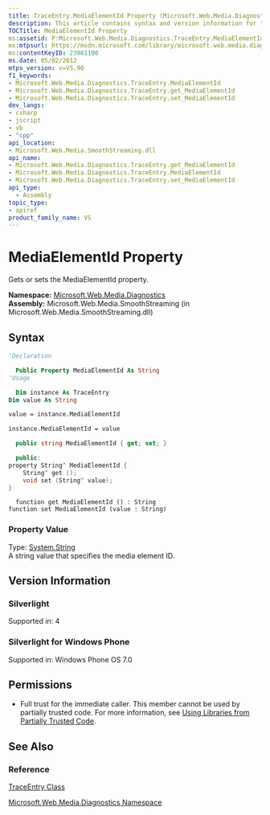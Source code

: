 ```yaml
---
title: TraceEntry.MediaElementId Property (Microsoft.Web.Media.Diagnostics)
description: This article contains syntax and version information for the TraceEntry.MediaElementId property. There are also links to reference materials.
TOCTitle: MediaElementId Property
ms:assetid: P:Microsoft.Web.Media.Diagnostics.TraceEntry.MediaElementId
ms:mtpsurl: https://msdn.microsoft.com/library/microsoft.web.media.diagnostics.traceentry.mediaelementid(v=VS.90)
ms:contentKeyID: 23961100
ms.date: 05/02/2012
mtps_version: v=VS.90
f1_keywords:
- Microsoft.Web.Media.Diagnostics.TraceEntry.MediaElementId
- Microsoft.Web.Media.Diagnostics.TraceEntry.get_MediaElementId
- Microsoft.Web.Media.Diagnostics.TraceEntry.set_MediaElementId
dev_langs:
- csharp
- jscript
- vb
- "cpp"
api_location:
- Microsoft.Web.Media.SmoothStreaming.dll
api_name:
- Microsoft.Web.Media.Diagnostics.TraceEntry.get_MediaElementId
- Microsoft.Web.Media.Diagnostics.TraceEntry.MediaElementId
- Microsoft.Web.Media.Diagnostics.TraceEntry.set_MediaElementId
api_type:
  - Assembly
topic_type:
- apiref
product_family_name: VS
---
```


# MediaElementId Property

Gets or sets the MediaElementId property.

**Namespace:**  [Microsoft.Web.Media.Diagnostics](microsoft-web-media-diagnostics-namespace_1.md)  
**Assembly:**  Microsoft.Web.Media.SmoothStreaming (in Microsoft.Web.Media.SmoothStreaming.dll)

## Syntax

```vb
'Declaration

  Public Property MediaElementId As String
'Usage

  Dim instance As TraceEntry
Dim value As String

value = instance.MediaElementId

instance.MediaElementId = value
```

```csharp
  public string MediaElementId { get; set; }
```

```cpp
  public:
property String^ MediaElementId {
    String^ get ();
    void set (String^ value);
}
```

```jscript
  function get MediaElementId () : String
function set MediaElementId (value : String)
```

### Property Value

Type: [System.String](https://msdn.microsoft.com/library/s1wwdcbf)  
A string value that specifies the media element ID.  

## Version Information

### Silverlight

Supported in: 4  

### Silverlight for Windows Phone

Supported in: Windows Phone OS 7.0  

## Permissions

  - Full trust for the immediate caller. This member cannot be used by partially trusted code. For more information, see [Using Libraries from Partially Trusted Code](https://msdn.microsoft.com/library/8skskf63).

## See Also

### Reference

[TraceEntry Class](traceentry-class-microsoft-web-media-diagnostics_1.md)

[Microsoft.Web.Media.Diagnostics Namespace](microsoft-web-media-diagnostics-namespace_1.md)
